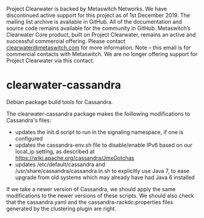 Project Clearwater is backed by Metaswitch Networks.  We have discontinued active support for this project as of 1st December 2019.  The mailing list archive is available in GitHub.  All of the documentation and source code remains available for the community in GitHub.  Metaswitch’s Clearwater Core product, built on Project Clearwater, remains an active and successful commercial offering.  Please contact clearwater@metaswitch.com for more information. Note – this email is for commercial contacts with Metaswitch.  We are no longer offering support for Project Clearwater via this contact.

clearwater-cassandra
====================

Debian package build tools for Cassandra.

The clearwater-cassandra package makes the foillowing modifications to Cassandra's files:

* updates the init.d script to run in the signaling namespace, if one is configured
* updates the cassandra-env.sh file to disable/enable IPv6 based on our local_ip setting, as described at https://wiki.apache.org/cassandra/JmxGotchas
* updates /etc/default/cassandra and /usr/share/cassandra/cassandra.in.sh to explicitly use Java 7, to ease upgrade from old systems which may already have had Java 6 installed

If we take a newer version of Cassandra, we should apply the same modifications to the newer versions of these scripts. We should also check that the cassandra.yaml and the cassandra-rackdc.properties files generated by the clustering plugin are right.
